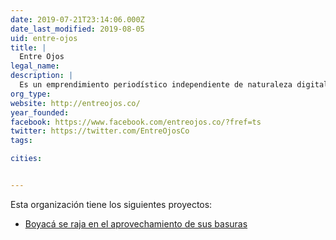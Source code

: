 ```yaml
---
date: 2019-07-21T23:14:06.000Z
date_last_modified: 2019-08-05
uid: entre-ojos
title: |
  Entre Ojos
legal_name: 
description: |
  Es un emprendimiento periodístico independiente de naturaleza digital que se propone ofrecer una mirada en profundidad de los hechos y personajes que están vinculados a la protección de los ecosistemas, la ruralidad y el desarrollo integral de Boyacá y el Centro Oriente de Colombia.
org_type: 
website: http://entreojos.co/
year_founded: 
facebook: https://www.facebook.com/entreojos.co/?fref=ts
twitter: https://twitter.com/EntreOjosCo
tags:

cities: 


---
```


Esta organización tiene los siguientes proyectos:

- [Boyacá se raja en el aprovechamiento de sus basuras](/proyectos/boyaca-se-raja-en-el-aprovechamiento-de-sus-basuras)
